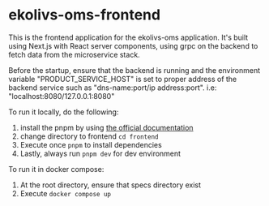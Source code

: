 # ekolivs-oms-frontend

This is the frontend application for the ekolivs-oms application. It's built using Next.js with React server components,
using grpc on the backend to fetch data from the microservice stack.

Before the startup, ensure that the backend is running and the environment variable "PRODUCT_SERVICE_HOST" is set to
proper address of the backend service such as "dns-name:port/ip address:port". i.e: "localhost:8080/127.0.0.1:8080"

To run it locally, do the following:

1. install the pnpm by using [the official documentation](https://pnpm.io/installation)
2. change directory to frontend `cd frontend`
3. Execute once `pnpm` to install dependencies
4. Lastly, always run `pnpm dev` for dev environment

To run it in docker compose:

1. At the root directory, ensure that specs directory exist
2. Execute `docker compose up`
